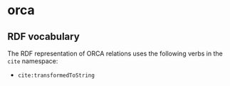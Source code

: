 # orca




## RDF vocabulary ##

The RDF representation of ORCA relations uses the following verbs in the `cite` namespace:

- `cite:transformedToString`